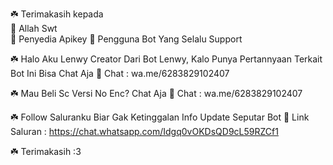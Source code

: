 
☘️ Terimakasih kepada                                
🎁 Allah Swt                        
🎁 Penyedia Apikey
🎁 Pengguna Bot Yang Selalu Support

☘️ Halo Aku Lenwy Creator Dari Bot Lenwy, Kalo Punya Pertannyaan Terkait Bot Ini Bisa Chat Aja
🎁 Chat : wa.me/6283829102407

☘️ Mau Beli Sc Versi No Enc? Chat Aja
🎁 Chat : wa.me/6283829102407

☘️ Follow Saluranku Biar Gak Ketinggalan Info Update Seputar Bot
🎁 Link Saluran : https://chat.whatsapp.com/Idgq0vOKDsQD9cL59RZCf1 


☘️ Terimakasih :3